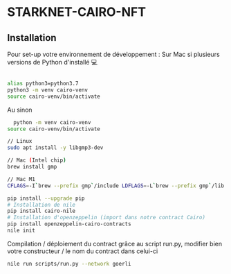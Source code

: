 # STARKNET-CAIRO-NFT

## Installation

Pour set-up votre environnement de développement :
Sur Mac si plusieurs versions de Python d'installé 💻

```bash

alias python3=python3.7
python3 -m venv cairo-venv
source cairo-venv/bin/activate
```
Au sinon
```bash
  python -m venv cairo-venv
source cairo-venv/bin/activate

// Linux
sudo apt install -y libgmp3-dev

// Mac (Intel chip)
brew install gmp 

// Mac M1
CFLAGS=-I`brew --prefix gmp`/include LDFLAGS=-L`brew --prefix gmp`/lib pip install ecdsa fastecdsa sympy

pip install --upgrade pip
# Installation de nile
pip install cairo-nile 
# Installation d'openzeppelin (import dans notre contract Cairo)
pip install openzeppelin-cairo-contracts
nile init
```
    
Compilation / déploiement du contract grâce au script run.py, modifier bien votre constructeur / le nom du contract dans celui-ci
```bash
nile run scripts/run.py --network goerli
```



